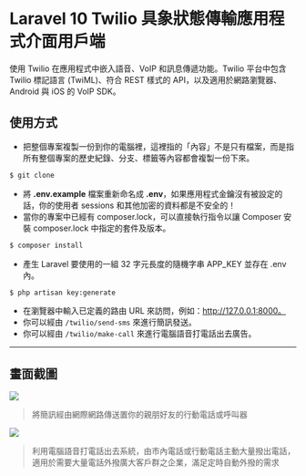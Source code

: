 # Laravel 10 Twilio 具象狀態傳輸應用程式介面用戶端

使用 Twilio 在應用程式中嵌入語音、VoIP 和訊息傳遞功能。Twilio 平台中包含 Twilio 標記語言 (TwiML)、符合 REST 樣式的 API，以及適用於網路瀏覽器、Android 與 iOS 的 VoIP SDK。

## 使用方式
- 把整個專案複製一份到你的電腦裡，這裡指的「內容」不是只有檔案，而是指所有整個專案的歷史紀錄、分支、標籤等內容都會複製一份下來。
```sh
$ git clone
```
- 將 __.env.example__ 檔案重新命名成 __.env__，如果應用程式金鑰沒有被設定的話，你的使用者 sessions 和其他加密的資料都是不安全的！
- 當你的專案中已經有 composer.lock，可以直接執行指令以讓 Composer 安裝 composer.lock 中指定的套件及版本。
```sh
$ composer install
```
- 產⽣ Laravel 要使用的一組 32 字元長度的隨機字串 APP_KEY 並存在 .env 內。
```sh
$ php artisan key:generate
```
- 在瀏覽器中輸入已定義的路由 URL 來訪問，例如：http://127.0.0.1:8000。
- 你可以經由 `/twilio/send-sms` 來進行簡訊發送。
- 你可以經由 `/twilio/make-call` 來進行電腦語音打電話出去廣告。

----

## 畫面截圖
![](https://i.imgur.com/RTZ5Ar9.jpg)
> 將簡訊經由網際網路傳送置你的親朋好友的行動電話或呼叫器

![](https://i.imgur.com/vrv9lqX.jpg)
> 利用電腦語音打電話出去系統，由市內電話或行動電話主動大量撥出電話，適用於需要大量電話外撥廣大客戶群之企業，滿足定時自動外撥的需求
